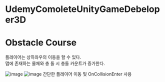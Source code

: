# UdemyComoleteUnityGameDebeloper3D  
# Obstacle Course

플레이어는 상하좌우의 이동을 할 수 있다.  
맵에 존재하는 물체와 충 돌 시 충돌 카운트가 증가한다.

![image](https://user-images.githubusercontent.com/56661597/232085887-e4c5f1bd-7b75-410f-bdf8-b62ee4fafce5.png)
![image](https://user-images.githubusercontent.com/56661597/232086194-3ca59b4d-20bf-44d5-9b76-c9fd3c3b80d1.png)
간단한 플레이어 이동 및 OnCollisionEnter 사용

